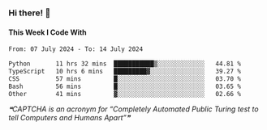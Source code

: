 ### Hi there! 👋

#### This Week I Code With
<!--START_SECTION:waka-->

```txt
From: 07 July 2024 - To: 14 July 2024

Python       11 hrs 32 mins  ███████████▒░░░░░░░░░░░░░   44.81 %
TypeScript   10 hrs 6 mins   █████████▓░░░░░░░░░░░░░░░   39.27 %
CSS          57 mins         █░░░░░░░░░░░░░░░░░░░░░░░░   03.70 %
Bash         56 mins         █░░░░░░░░░░░░░░░░░░░░░░░░   03.65 %
Other        41 mins         ▓░░░░░░░░░░░░░░░░░░░░░░░░   02.66 %
```

<!--END_SECTION:waka-->

<!--STARTS_HERE_QUOTE_README-->
<i>❝CAPTCHA is an acronym for “Completely Automated Public Turing test to tell Computers and Humans Apart”❞</i>
<!--ENDS_HERE_QUOTE_README-->

